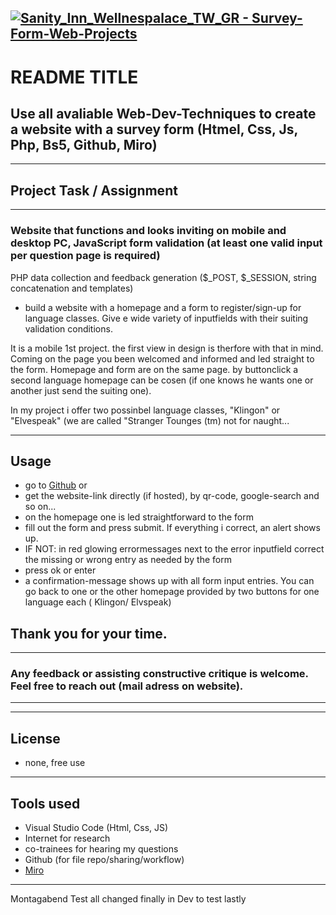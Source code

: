 [![ Sanity_Inn_Wellnespalace_TW_GR - Survey-Form-Web-Projects](https://img.shields.io/badge/_Sanity__Inn__Wellnespalace__TW__GR-Survey--Form--Web--Projects-2ea44f)](https://github.com/Gaudenz77/Sanity_Inn_Wellnespalace)
---
# README TITLE
Use all avaliable Web-Dev-Techniques to create a website with a survey form (Htmel, Css, Js, Php, Bs5, Github, Miro)
----
----

## Project Task / Assignment
---
### Website that functions and looks inviting on mobile and desktop PC, JavaScript form validation (at least one valid input per question page is required)
PHP data collection and feedback generation ($_POST, $_SESSION, string concatenation and templates)
* build a website with a homepage and a form to register/sign-up for language classes. Give e wide variety of inputfields with their suiting validation conditions.

It is a mobile 1st project. the first view in design is therfore with that in mind. Coming on the page you been welcomed and informed and led straight to the form. Homepage and form are on the same page. by buttonclick a second language homepage can be cosen (if one knows he wants one or another just send the suiting one).

In my project i offer two possinbel language classes, "Klingon" or "Elvespeak" (we are called "Stranger Tounges (tm) not for naught...


----
## Usage

* go to [Github](https://github.com/Gaudenz77/Sanity_Inn_Wellnespalace) or
* get the website-link directly (if hosted), by qr-code, google-search and so on...
* on the homepage one is led straightforward to the form
* fill out the form and press submit. If everything i correct, an alert shows up.
* IF NOT: in red glowing errormessages next to the error inputfield correct the missing or wrong entry as needed by the form
* press ok or enter 
* a confirmation-message shows up with all form input entries. You can go back to one or the other homepage provided by two buttons for one language each ( Klingon/ Elvspeak)


## Thank you for your time.
---
### Any feedback or assisting constructive critique is welcome. Feel free to reach out (mail adress on website).
----
----
## License
* none, free use
----
## Tools used
* Visual Studio Code (Html, Css, JS)
* Internet for research
* co-trainees for hearing my questions
* Github (for file repo/sharing/workflow)
* [Miro](https://miro.com/app/board/uXjVPzeoPiY=/?share_link_id=217846515948)
----
Montagabend Test  all changed finally in Dev to test lastly 